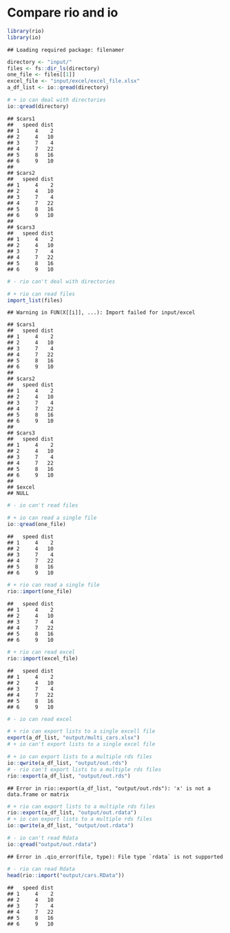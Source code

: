 Compare rio and io
================

``` r
library(rio)
library(io)
```

    ## Loading required package: filenamer

``` r
directory <- "input/"
files <- fs::dir_ls(directory)
one_file <- files[[1]]
excel_file <- "input/excel/excel_file.xlsx"
a_df_list <- io::qread(directory)

# + io can deal with directories
io::qread(directory)
```

    ## $cars1
    ##   speed dist
    ## 1     4    2
    ## 2     4   10
    ## 3     7    4
    ## 4     7   22
    ## 5     8   16
    ## 6     9   10
    ## 
    ## $cars2
    ##   speed dist
    ## 1     4    2
    ## 2     4   10
    ## 3     7    4
    ## 4     7   22
    ## 5     8   16
    ## 6     9   10
    ## 
    ## $cars3
    ##   speed dist
    ## 1     4    2
    ## 2     4   10
    ## 3     7    4
    ## 4     7   22
    ## 5     8   16
    ## 6     9   10

``` r
# - rio can't deal with directories

# + rio can read files
import_list(files)
```

    ## Warning in FUN(X[[i]], ...): Import failed for input/excel

    ## $cars1
    ##   speed dist
    ## 1     4    2
    ## 2     4   10
    ## 3     7    4
    ## 4     7   22
    ## 5     8   16
    ## 6     9   10
    ## 
    ## $cars2
    ##   speed dist
    ## 1     4    2
    ## 2     4   10
    ## 3     7    4
    ## 4     7   22
    ## 5     8   16
    ## 6     9   10
    ## 
    ## $cars3
    ##   speed dist
    ## 1     4    2
    ## 2     4   10
    ## 3     7    4
    ## 4     7   22
    ## 5     8   16
    ## 6     9   10
    ## 
    ## $excel
    ## NULL

``` r
# - io can't read files 

# + io can read a single file
io::qread(one_file)
```

    ##   speed dist
    ## 1     4    2
    ## 2     4   10
    ## 3     7    4
    ## 4     7   22
    ## 5     8   16
    ## 6     9   10

``` r
# + rio can read a single file
rio::import(one_file)
```

    ##   speed dist
    ## 1     4    2
    ## 2     4   10
    ## 3     7    4
    ## 4     7   22
    ## 5     8   16
    ## 6     9   10

``` r
# + rio can read excel
rio::import(excel_file)
```

    ##   speed dist
    ## 1     4    2
    ## 2     4   10
    ## 3     7    4
    ## 4     7   22
    ## 5     8   16
    ## 6     9   10

``` r
# - io can read excel

# + rio can export lists to a single excell file
export(a_df_list, "output/multi_cars.xlsx")
# + io can't export lists to a single excel file

# + io can export lists to a multiple rds files
io::qwrite(a_df_list, "output/out.rds")
# - rio can't export lists to a multiple rds files
rio::export(a_df_list, "output/out.rds")
```

    ## Error in rio::export(a_df_list, "output/out.rds"): 'x' is not a data.frame or matrix

``` r
# + rio can export lists to a multiple rds files
rio::export(a_df_list, "output/out.rdata")
# + io can export lists to a multiple rds files
io::qwrite(a_df_list, "output/out.rdata")

# - io can't read Rdata
io::qread("output/out.rdata")
```

    ## Error in .qio_error(file, type): File type `rdata` is not supported

``` r
# - rio can read Rdata
head(rio::import("output/cars.RData"))
```

    ##   speed dist
    ## 1     4    2
    ## 2     4   10
    ## 3     7    4
    ## 4     7   22
    ## 5     8   16
    ## 6     9   10
